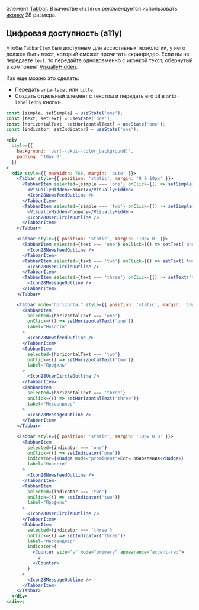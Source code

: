 Элемент [Tabbar](#!/Tabbar). В качестве `children` рекомендуется использовать [иконку](https://vkcom.github.io/icons) 28 размера.

## Цифровая доступность (a11y)

Чтобы `TabbarItem` был доступным для ассистивных технологий, у него должен быть текст, который сможет прочитать скринридер. Если вы не передаете `text`, то передайте одновременно с иконкой текст, обернутый в компонент [VisuallyHidden](#!/VisuallyHidden).

Как еще можно это сделать:

- Передать `aria-label` или `title`.
- Создать отдельный элемент с текстом и передать его `id` в `aria-labelledby` кнопки.

```jsx { "props": { "layout": false, "iframe": false } }
const [simple, setSimple] = useState('one');
const [text, setText] = useState('one');
const [horizontalText, setHorizontalText] = useState('one');
const [indicator, setIndicator] = useState('one');

<div
  style={{
    background: 'var(--vkui--color_background)',
    padding: '10px 0',
  }}
>
  <div style={{ maxWidth: 768, margin: 'auto' }}>
    <Tabbar style={{ position: 'static', margin: '0 0 10px' }}>
      <TabbarItem selected={simple === 'one'} onClick={() => setSimple('one')}>
        <VisuallyHidden>Новости</VisuallyHidden>
        <Icon28NewsfeedOutline />
      </TabbarItem>
      <TabbarItem selected={simple === 'two'} onClick={() => setSimple('two')}>
        <VisuallyHidden>Профиль</VisuallyHidden>
        <Icon28UserCircleOutline />
      </TabbarItem>
    </Tabbar>

    <Tabbar style={{ position: 'static', margin: '10px 0' }}>
      <TabbarItem selected={text === 'one'} onClick={() => setText('one')} label="Новости">
        <Icon28NewsfeedOutline />
      </TabbarItem>
      <TabbarItem selected={text === 'two'} onClick={() => setText('two')} label="Профиль">
        <Icon28UserCircleOutline />
      </TabbarItem>
      <TabbarItem selected={text === 'three'} onClick={() => setText('three')} label="Мессенджер">
        <Icon28MessageOutline />
      </TabbarItem>
    </Tabbar>

    <Tabbar mode="horizontal" style={{ position: 'static', margin: '10px 0' }}>
      <TabbarItem
        selected={horizontalText === 'one'}
        onClick={() => setHorizontalText('one')}
        label="Новости"
      >
        <Icon28NewsfeedOutline />
      </TabbarItem>
      <TabbarItem
        selected={horizontalText === 'two'}
        onClick={() => setHorizontalText('two')}
        label="Профиль"
      >
        <Icon28UserCircleOutline />
      </TabbarItem>
      <TabbarItem
        selected={horizontalText === 'three'}
        onClick={() => setHorizontalText('three')}
        label="Мессенджер"
      >
        <Icon28MessageOutline />
      </TabbarItem>
    </Tabbar>

    <Tabbar style={{ position: 'static', margin: '10px 0 0' }}>
      <TabbarItem
        selected={indicator === 'one'}
        onClick={() => setIndicator('one')}
        indicator={<Badge mode="prominent">Есть обновления</Badge>}
        label="Новости"
      >
        <Icon28NewsfeedOutline />
      </TabbarItem>
      <TabbarItem
        selected={indicator === 'two'}
        onClick={() => setIndicator('two')}
        label="Профиль"
      >
        <Icon28UserCircleOutline />
      </TabbarItem>
      <TabbarItem
        selected={indicator === 'three'}
        onClick={() => setIndicator('three')}
        label="Мессенджер"
        indicator={
          <Counter size="s" mode="primary" appearance="accent-red">
            3
          </Counter>
        }
      >
        <Icon28MessageOutline />
      </TabbarItem>
    </Tabbar>
  </div>
</div>;
```
